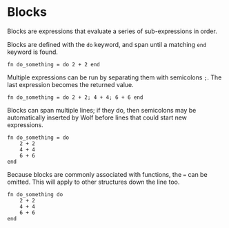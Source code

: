 # Blocks

Blocks are expressions that evaluate a series of sub-expressions in order.

Blocks are defined with the `do` keyword, and span until a matching `end`
keyword is found.

```
fn do_something = do 2 + 2 end
```

Multiple expressions can be run by separating them with semicolons `;`. The last
expression becomes the returned value.

```
fn do_something = do 2 + 2; 4 + 4; 6 + 6 end
```

Blocks can span multiple lines; if they do, then semicolons may be automatically
inserted by Wolf before lines that could start new expressions.

```
fn do_something = do
	2 + 2
	4 + 4
	6 + 6
end
```

Because blocks are commonly associated with functions, the `=` can be omitted.
This will apply to other structures down the line too.

```
fn do_something do
	2 + 2
	4 + 4
	6 + 6
end
```
